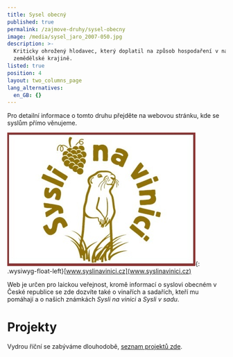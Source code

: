 ```yaml
---
title: Sysel obecný
published: true
permalink: /zajmove-druhy/sysel-obecny
image: /media/sysel_jaro_2007-050.jpg
description: >-
  Kriticky ohrožený hlodavec, který doplatil na způsob hospodaření v naší
  zemědělské krajině.
listed: true
position: 4
layout: two_columns_page
lang_alternatives:
  en_GB: {}
---
```

Pro detailní informace o tomto druhu přejděte na webovou stránku, kde se syslům přímo věnujeme.

<div class="clearfix"></div>

![](/media/syslinavinici.jpg){: .wysiwyg-float-left}[www.syslinavinici.cz](www.syslinavinici.cz)

Web je určen pro laickou veřejnost, kromě informací o syslovi obecném v České republice se zde dozvíte také o vinařích a sadařích, kteří mu pomáhají a o našich známkách _Sysli na vinici_ a _Sysli v sadu_.

<div class="clearfix"></div>

# 

# Projekty

Vydrou říční se zabýváme dlouhodobě, [seznam projektů zde](/projects#category=sysel).
